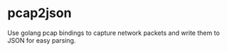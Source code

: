 # pcap2json

Use golang pcap bindings to capture network packets and write them to JSON for easy parsing.